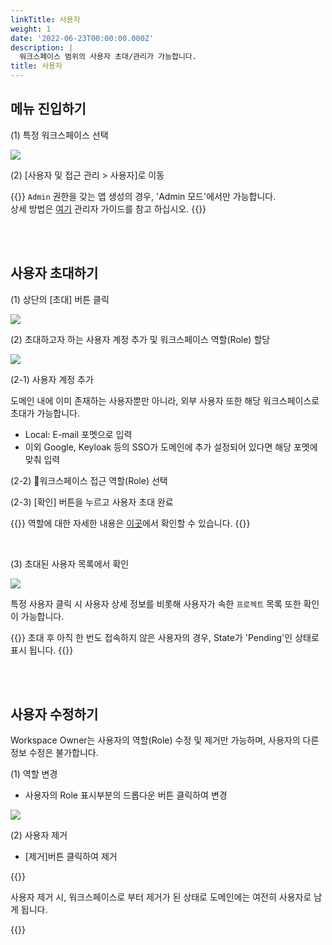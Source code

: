 ```yaml
---
linkTitle: 사용자
weight: 1
date: '2022-06-23T00:00:00.000Z'
description: |
  워크스페이스 범위의 사용자 초대/관리가 가능합니다.
title: 사용자
---
```


## 메뉴 진입하기

(1) 특정 워크스페이스 선택

![](/guides/admin/workspaces/move-to-workspace-ko.png)

(2) \[사용자 및 접근 관리 > 사용자]로 이동

{{<alert>}}
`Admin` 권한을 갖는 앱 생성의 경우, 'Admin 모드'에서만 가능합니다.\
상세 방법은 [여기](/ko/docs/guides/admin-mode/app/) 관리자 가이드를 참고 하십시오.
{{</alert>}}

<br> <br>

## 사용자 초대하기

(1) 상단의 \[초대] 버튼 클릭

![](/guides/iam_user/user-invite-00-ko.png)

(2) 초대하고자 하는 사용자 계정 추가 및 워크스페이스 역할(Role) 할당

![](/guides/iam_user/user-invite-01-ko.png)

(2-1) 사용자 계정 추가

도메인 내에 이미 존재하는 사용자뿐만 아니라, 외부 사용자 또한 해당 워크스페이스로 초대가 가능합니다. 

* Local: E-mail 포멧으로 입력
* 이외 Google, Keyloak 등의 SSO가 도메인에 추가 설정되어 있다면 해당 포멧에 맞춰 입력

(2-2) 워크스페이스 접근 역할(Role) 선택 

(2-3) \[확인] 버튼을 누르고 사용자 초대 완료

{{<alert>}}
역할에 대한 자세한 내용은 [이곳](/ko/docs/guides/admin-mode/role/)에서 확인할 수 있습니다.
{{</alert>}}

<br>

(3) 초대된 사용자 목록에서 확인

![](/guides/iam_user/user-invite-02-ko.png)

특정 사용자 클릭 시 사용자 상세 정보를 비롯해 사용자가 속한 `프로젝트` 목록 또한 확인이 가능합니다.

{{<alert>}}
초대 후 아직 한 번도 접속하지 않은 사용자의 경우, State가 'Pending'인 상태로 표시 됩니다.
{{</alert>}}

<br><br>

## 사용자 수정하기

Workspace Owner는 사용자의 역할(Role) 수정 및 제거만 가능하며, 사용자의 다른 정보 수정은 불가합니다. 

(1) 역할 변경

* 사용자의 Role 표시부분의 드롭다운 버튼 클릭하여 변경  

![](/guides/iam_user/user-edit-01-ko.png)

(2) 사용자 제거 

* \[제거]버튼 클릭하여 제거

{{<alert>}}

사용자 제거 시, 워크스페이스로 부터 제거가 된 상태로 도메인에는 여전히 사용자로 남게 됩니다. 

{{</alert>}}
